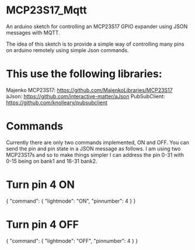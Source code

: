 # MCP23S17_Mqtt
An arduino sketch for controlling an MCP23S17 GPIO expander using JSON messages with MQTT.

The idea of this sketch is to provide a simple way of controlling many pins on arduino remotely using simple Json commands.

# This use the following libraries: 

Majenko MCP23S17: https://github.com/MajenkoLibraries/MCP23S17
aJson: https://github.com/interactive-matter/aJson
PubSubClient: https://github.com/knolleary/pubsubclient

# Commands

Currently there are only two commands implemented, ON and OFF. You can send the pin and pin state in a JSON message as follows. I am using two MCP23S17s and so to make things simpler I can address the pin 0-31 with 0-15 being on bank1 and 16-31 bank2.

# Turn pin 4 ON

{
   "command": {
        "lightmode":       "ON", 
        "pinnumber":     4 
    }
}

# Turn pin 4 OFF

{
   "command": {
        "lightmode":       "OFF", 
        "pinnumber":     4 
    }
}
